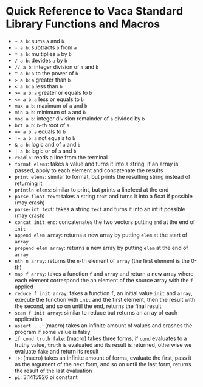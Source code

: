 # Quick Reference to Vaca Standard Library Functions and Macros

- `+ a b`: sums `a` and `b`
- `- a b`: subtracts `b` from `a`
- `* a b`: multiplies `a` by `b`
- `/ a b`: devides `a` by `b`
- `// a b`: integer division of `a` and `b`
- `^ a b`: `a` to the power of `b`
- `> a b`: `a` greater than `b`
- `< a b`: `a` less than `b`
- `>= a b`: `a` greater or equals to `b`
- `<= a b`: `a` less or equals to `b`
- `max a b`: maximum of `a` and `b`
- `min a b`: minimum of `a` and `b`
- `mod a b`: integer division remainder of `a` divided by `b`
- `brt a b`: `b`-th root of `a`
- `== a b`: `a` equals to `b`
- `!= a b`: `a` not equals to `b`
- `& a b`: logic and of `a` and `b`
- `| a b`: logic or of `a` and `b`
- `readln`: reads a line from the terminal
- `format elems`: takes a value and turns it into a string, if an array is passed, apply to each element and concatenate the results
- `print elems`: similar to format, but prints the resulting string instead of returning it
- `println elems`: similar to print, but prints a linefeed at the end
- `parse-float text`: takes a string `text` and turns it into a float if possible (may crash)
- `parse-int text`: takes a string `text` and turns it into an int if possible (may crash)
- `concat init end`: concatenates the two vectors putting `end` at the end of `init`
- `append elem array`: returns a new array by putting `elem` at the start of `array`
- `prepend elem array`: returns a new array by putting `elem` at the end of `array`
- `nth n array`: returns the `n`-th element of `array` (the first element is the 0-th)
- `map f array`: takes a function `f` and `array` and return a new array where each element correspond the an element of the source array with the `f` applied
- `reduce f init array`: takes a function `f`, an initial value `init` and `array`, execute the function with `init` and the first element, then the result with the second, and so on until the end, returns the final result
- `scan f init array`: similar to reduce but returns an array of each application
- `assert ...`: (macro) takes an infinite amount of values and crashes the program if some value is falsy
- `if cond truth fake`: (macro) takes three forms, if `cond` evaluates to a truthy value, `truth` is evaluated and its result is returned, otherwise we evaluate `fake` and return its result
- `|>`: (macro) takes an infinite amount of forms, evaluate the first, pass it as the argument of the next form, and so on until the last form, returns the result of the last evaluation
- `pi`: 3.1415926 pi constant
